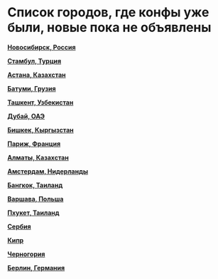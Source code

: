 # Список городов, где конфы уже были, новые пока не объявлены

**[Новосибирск, Россия](https://t.me/NskDevMeetup)**

**[Стамбул, Турция](https://t.me/peredelanoconf_istanbul)**

**[Астана, Казахстан](https://t.me/peredelano_Astana)**

**[Батуми, Грузия](https://t.me/peredelano_batumi)**

**[Ташкент, Узбекистан](https://t.me/peredelanoconftashkent)**

**[Дубай, ОАЭ](https://t.me/peredelanoconf_dubai)**

**[Бишкек, Кыргызстан](/./upcoming-events/bishkek.md)**

**[Париж, Франция](/./upcoming-events/France.md)**

**[Алматы, Казахстан](/./upcoming-events/almaty.md)**

**[Амстердам, Нидерланды](/./upcoming-events/amsterdam.md)**

**[Бангкок, Таиланд](/./upcoming-events/bangkok.md)**

**[Варшава, Польша](/./upcoming-events/warsaw.md)**

**[Пхукет, Таиланд](/./upcoming-events/phuket.md)**

**[Сербия](/./upcoming-events/serbia.md)**

**[Кипр](/./upcoming-events/cyprus.md)**

**[Черногория](/./upcoming-events/montenegro.md)**

**[Берлин, Германия](/./upcoming-events/germany.md)**
